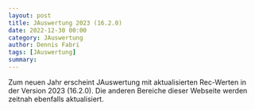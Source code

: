 ```yaml
---
layout: post
title: JAuswertung 2023 (16.2.0)
date: 2022-12-30 00:00
category: JAuswertung
author: Dennis Fabri
tags: [JAuswertung]
summary: 
---
```


Zum neuen Jahr erscheint JAuswertung mit aktualisierten Rec-Werten in der Version 2023 (16.2.0). Die anderen Bereiche dieser Webseite werden zeitnah ebenfalls aktualisiert.